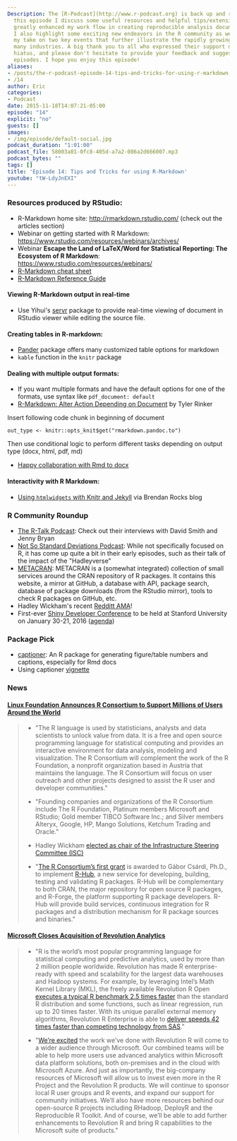 ```yaml
---
Description: The [R-Podcast](http://www.r-podcast.org) is back up and running! In
  this episode I discuss some useful resources and helpful tips/extensions that have
  greatly enhanced my work flow in creating reproducible analysis documents via R-Markdown.
  I also highlight some exciting new endeavors in the R community as well as provide
  my take on two key events that further illustrate the rapidly growing use of R across
  many industries. A big thank you to all who expressed their support during the extended
  hiatus, and please don't hesitate to provide your feedback and suggestions for future
  episodes. I hope you enjoy this episode!
aliases:
- /posts/the-r-podcast-episode-14-tips-and-tricks-for-using-r-markdown.html
- /14
author: Eric
categories:
- Podcast
date: 2015-11-18T14:07:21-05:00
episode: "14"
explicit: "no"
guests: []
images:
- /img/episode/default-social.jpg
podcast_duration: "1:01:00"
podcast_file: 58003a01-0fc8-405d-a7a2-086a2d666007.mp3
podcast_bytes: ""
tags: []
title: 'Episode 14: Tips and Tricks for using R-Markdown'
youtube: "tW-LdyJnEXI"
---
```


### Resources produced by RStudio:

-   R-Markdown home site: <http://rmarkdown.rstudio.com/> (check out the articles section)
-   Webinar on getting started with R Markdown: <https://www.rstudio.com/resources/webinars/archives/>
-   Webinar **Escape the Land of LaTeX/Word for Statistical Reporting: The Ecosystem of R Markdown**: <https://www.rstudio.com/resources/webinars/>
-   [R-Markdown cheat sheet](https://www.rstudio.com/wp-content/uploads/2015/02/rmarkdown-cheatsheet.pdf)
-   [R-Markdown Reference Guide](https://www.rstudio.com/wp-content/uploads/2015/03/rmarkdown-reference.pdf)

#### Viewing R-Markdown output in real-time

-   Use Yihui's [servr](https://github.com/yihui/servr) package to provide real-time viewing of document in RStudio viewer while editing the source file.

#### Creating tables in R-markdown:

-   [Pander](https://rapporter.github.io/pander/) package offers many customized table options for markdown
-   `kable` function in the `knitr` package

#### Dealing with multiple output formats:

-   If you want multiple formats and have the default options for one of the formats, use syntax like `pdf_document: default`
-   [R-Markdown: Alter Action Depending on Document](https://trinkerrstuff.wordpress.com/2014/11/18/rmarkdown-alter-action-depending-on-document/) by Tyler Rinker

Insert following code chunk in beginning of document

```{r}
out_type <- knitr::opts_knit$get("rmarkdown.pandoc.to")
```

Then use conditional logic to perform different tasks depending on output type (docx, html, pdf, md)

-   [Happy collaboration with Rmd to docx](http://rmarkdown.rstudio.com/articles_docx.html)

#### Interactivity with R Markdown:

-   [Using `htmlwidgets` with Knitr and Jekyll](http://brendanrocks.com/htmlwidgets-knitr-jekyll/) via Brendan Rocks blog

### R Community Roundup

-   [The R-Talk Podcast](http://rtalk.org/): Check out their interviews with David Smith and Jenny Bryan
-   [Not So Standard Deviations Podcast](https://soundcloud.com/nssd-podcast): While not specifically focused on R, it has come up quite a bit in their early episodes, such as their talk of the impact of the "Hadleyverse"
-   [METACRAN](http://www.r-pkg.org/): METACRAN is a (somewhat integrated) collection of small services around the CRAN repository of R packages. It contains this website, a mirror at GitHub, a database with API, package search, database of package downloads (from the RStudio mirror), tools to check R packages on GitHub, etc.
-   Hadley Wickham's recent [Redditt AMA](https://www.reddit.com/r/dataisbeautiful/comments/3mp9r7/im_hadley_wickham_chief_scientist_at_rstudio_and/)!
-   First-ever [Shiny Developer Conference](http://blog.rstudio.org/2015/10/29/shiny-developer-conference-stanford-university-january-2016/) to be held at Stanford University on January 30-21, 2016 ([agenda](http://shiny2016.eventbrite.com/))

### Package Pick

-   [captioner](https://github.com/adletaw/captioner): An R package for generating figure/table numbers and captions, especially for Rmd docs
-   Using captioner [vignette](https://cran.rstudio.com/web/packages/captioner/vignettes/using_captioner.html)

### News

#### [Linux Foundation Announces R Consortium to Support Millions of Users Around the World](https://www.r-consortium.org/news/announcement/2015/06/linux-foundation-announces-r-consortium-support-millions-users-around)

> -   "The R language is used by statisticians, analysts and data
>     scientists to unlock value from data. It is a free and open source
>     programming language for statistical computing and provides an
>     interactive environment for data analysis, modeling
>     and visualization. The R Consortium will complement the work of
>     the R Foundation, a nonprofit organization based in Austria that
>     maintains the language. The R Consortium will focus on user
>     outreach and other projects designed to assist the R user and
>     developer communities."
>
> -   "Founding companies and organizations of the R Consortium include
>     The R Foundation, Platinum members Microsoft and RStudio; Gold
>     member TIBCO Software Inc.; and Silver members Alteryx, Google,
>     HP, Mango Solutions, Ketchum Trading and Oracle."
>
> -   Hadley Wickham [elected as chair of the Infrastructure Steering
>     Committee (ISC)](https://www.r-consortium.org/news/blogs/2015/09/r-consortium-infrastructure-steering-committee-isc-elects-chair)
>
> -   "[The R Consortium’s first
>     grant](https://www.r-consortium.org/news/announcement/2015/11/r-consortium-awards-first-grant-help-advance-popular-programming-language)
>     is awarded to Gábor Csárdi, Ph.D., to implement
>     [R-Hub](https://github.com/r-hub/proposal), a new service for
>     developing, building, testing and validating R packages. R-Hub
>     will be complementary to both CRAN, the major repository for open
>     source R packages, and R-Forge, the platform supporting R
>     package developers. R-Hub will provide build services, continuous
>     integration for R packages and a distribution mechanism for R
>     package sources and binaries."
>

#### [Microsoft Closes Acquisition of Revolution Analytics](http://blogs.technet.com/b/machinelearning/archive/2015/04/06/microsoft-closes-acquisition-of-revolution-analytics.aspx)

> -   "R is the world’s most popular programming language for
>     statistical computing and predictive analytics, used by more than
>     2 million people worldwide. Revolution has made R enterprise-ready
>     with speed and scalability for the largest data warehouses and
>     Hadoop systems. For example, by leveraging Intel’s Math Kernel
>     Library (MKL), the freely available Revolution R Open [executes a
>     typical R benchmark 2.5 times
>     faster](http://blog.revolutionanalytics.com/2014/10/revolution-r-open-mkl.html)
>     than the standard R distribution and some functions, such as
>     linear regression, run up to 20 times faster. With its unique
>     parallel external memory algorithms, Revolution R Enterprise is
>     able to [deliver speeds 42 times faster than competing technology
>     from
>     SAS](http://www.revolutionanalytics.com/sites/default/files/revolution-analytics-sas-benchmark-whitepaper-mar2014.pdf)."
>
> -   "[We’re
>     excited](http://blog.revolutionanalytics.com/2015/01/revolution-acquired.html)
>     the work we’ve done with Revolution R will come to a wider
>     audience through Microsoft. Our combined teams will be able to
>     help more users use advanced analytics within Microsoft data
>     platform solutions, both on-premises and in the cloud with
>     Microsoft Azure. And just as importantly, the big-company
>     resources of Microsoft will allow us to invest even more in the R
>     Project and the Revolution R products. We will continue to sponsor
>     local R user groups and R events, and expand our support for
>     community initiatives. We’ll also have more resources behind our
>     open-source R projects including RHadoop, DeployR and the
>     Reproducible R Toolkit. And of course, we’ll be able to add
>     further enhancements to Revolution R and bring R capabilities to
>     the Microsoft suite of products."

